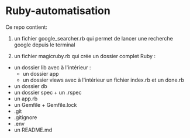 # Ruby-automatisation
 Ce repo contient:

1) un fichier google_searcher.rb qui permet de lancer une recherche google depuis le terminal 

2) un fichier magicruby.rb qui crée un dossier complet Ruby : 
- un dossier lib avec à l'intérieur : 
  - un dossier app
  - un dossier views avec à l'intérieur un fichier index.rb et un done.rb
- un dossier db
- un dossier spec + un .rspec
- un app.rb
- un Gemfile + Gemfile.lock
- .git 
- .gitignore
- .env
- un README.md


